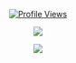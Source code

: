 <a href="https://github.com/ewsgit">
  <p align="center">
    <img src="https://komarev.com/ghpvc/?username=ewsgit" alt="Profile Views">
  </p>
</a>

<p align="center">
  <img src="https://github-readme-stats.vercel.app/api?username=ewsgit&text_color=ffffff&show_icons=true&count_private=true&hide_border=true&bg_color=333333" />
</p>
<p align="center">
  <img src="https://api.githubtrends.io/user/svg/ewsgit/repos?time_range=one_year&group=other&loc_metric=changed&theme=dark" />
</p>
